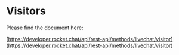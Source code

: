 # Visitors

Please find the document here: 

[https://developer.rocket.chat/api/rest-api/methods/livechat/visitor](https://developer.rocket.chat/api/rest-api/methods/livechat/visitor)

